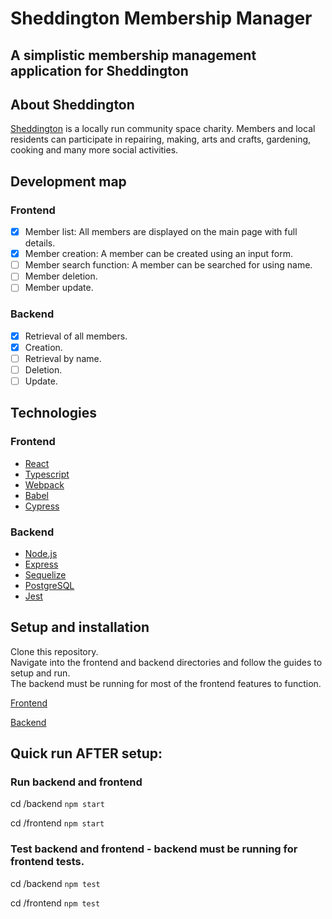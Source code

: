 # Sheddington Membership Manager

## A simplistic membership management application for Sheddington

## About Sheddington

[Sheddington](https://sheddington.org/) is a locally run community space charity. Members and local residents can participate in repairing, making, arts and crafts, gardening, cooking and many more social activities.

## Development map

### Frontend

- [x] Member list: All members are displayed on the main page with full details.
- [x] Member creation: A member can be created using an input form.
- [ ] Member search function: A member can be searched for using name.
- [ ] Member deletion.
- [ ] Member update.

### Backend

- [x] Retrieval of all members.
- [x] Creation.
- [ ] Retrieval by name.
- [ ] Deletion.
- [ ] Update.

## Technologies

### Frontend

- [React](https://github.com/facebook/create-react-app)
- [Typescript](https://github.com/Microsoft/TypeScript)
- [Webpack](https://github.com/webpack/webpack)
- [Babel](https://github.com/babel/babel)
- [Cypress](https://github.com/cypress-io/cypress)

### Backend

- [Node.js](https://github.com/nodejs/node)
- [Express](https://github.com/expressjs/express)
- [Sequelize](https://github.com/sequelize/sequelize)
- [PostgreSQL](https://github.com/postgres/postgres)
- [Jest](https://github.com/facebook/jest)

## Setup and installation

Clone this repository.\
Navigate into the frontend and backend directories and follow the guides to setup and run.\
The backend must be running for most of the frontend features to function.

[Frontend](https://github.com/AUTOMCAS/-sheddington-membership-manager/tree/main/frontend#readme)

[Backend](https://github.com/AUTOMCAS/-sheddington-membership-manager/tree/main/backend#readme)

## Quick run AFTER setup:

### Run backend and frontend

cd /backend
`npm start`

cd /frontend
`npm start`

### Test backend and frontend - backend must be running for frontend tests.

cd /backend
`npm test`

cd /frontend
`npm test`
